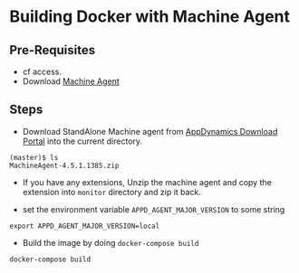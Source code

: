 # Building Docker with Machine Agent

## Pre-Requisites

- cf access.
- Download [Machine Agent](https://download.appdynamics.com/download/#version=&apm=machine&os=linux)


## Steps


- Download StandAlone Machine agent from [AppDynamics Download Portal](https://download.appdynamics.com/download/#version=&apm=machine&os=linux) into the current directory. 

```
(master)$ ls
MachineAgent-4.5.1.1385.zip	

```

- If you have any extensions, Unzip the machine agent and copy the extension into `monitor` directory and zip it back.


- set the environment variable `APPD_AGENT_MAJOR_VERSION` to some string 

```
export APPD_AGENT_MAJOR_VERSION=local
```

- Build the image by doing `docker-compose build`

```
docker-compose build
```
